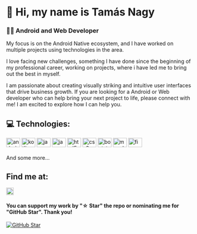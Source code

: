 # 👋 Hi, my name is Tamás Nagy
### 👨‍💻 Android and Web Developer

My focus is on the Android Native ecosystem, and I have worked on multiple projects using technologies in the area.

I love facing new challenges, something I have done since the beginning of my professional career, working on projects, where i have led me to bring out the best in myself.

I am passionate about creating visually striking and intuitive user interfaces that drive business growth. If you are looking for a Android or Web developer who can help bring your next project to life, please connect with me! I am excited to explore how I can help you.


## 💻 Technologies:
<div align="left">
  <img src="https://cdn.jsdelivr.net/gh/devicons/devicon/icons/android/android-original.svg" height="25" width="37" alt="android logo"  />
  <img src="https://cdn.jsdelivr.net/gh/devicons/devicon/icons/kotlin/kotlin-original.svg" height="25" width="37" alt="kotlin logo"  />
  <img src="https://cdn.jsdelivr.net/gh/devicons/devicon/icons/java/java-original.svg" height="25" width="37" alt="java logo"  />
  <img src="https://cdn.jsdelivr.net/gh/devicons/devicon/icons/javascript/javascript-original.svg" height="25" width="37" alt="javascript logo"  />
  <img src="https://cdn.jsdelivr.net/gh/devicons/devicon/icons/html5/html5-original.svg" height="25" width="37" alt="html5 logo"  />
  <img src="https://cdn.jsdelivr.net/gh/devicons/devicon/icons/css3/css3-original.svg" height="25" width="37" alt="css3 logo"  />
  <img src="https://cdn.jsdelivr.net/gh/devicons/devicon/icons/bootstrap/bootstrap-original.svg" height="25" width="37" alt="bootstrap logo"  />
  <img src="https://cdn.jsdelivr.net/gh/devicons/devicon/icons/mysql/mysql-original.svg" height="25" width="37" alt="mysql logo"  />
  <img src="https://cdn.jsdelivr.net/gh/devicons/devicon/icons/figma/figma-original.svg" height="25" width="37" alt="figma logo"  />
</div>
<br>
And some more...

## Find me at:

<div align="left">
  <a href="https://www.linkedin.com/in/tamas-carlos-nagy-904b3b251" target="_blank">
    <img src="https://img.shields.io/static/v1?message=LinkedIn&logo=linkedin&label=&color=0077B5&logoColor=white&labelColor=&style=for-the-badge" height="20" alt="linkedin logo"  />
  </a>
</div>


#### You can support my work by "☆ Star" the repo or nominating me for "GitHub Star". Thank you!

[![GitHub Star](https://img.shields.io/badge/GitHub-Nominar_a_star-yellow?style=for-the-badge&logo=github&logoColor=white&labelColor=101010)](https://stars.github.com/nominate/)
